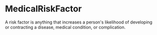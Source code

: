 # MedicalRiskFactor

A risk factor is anything that increases a person's likelihood of developing or contracting a disease, medical condition, or complication.
